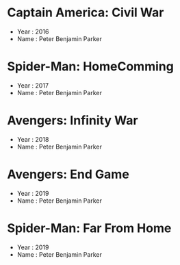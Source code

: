 # Captain America: Civil War
- Year : 2016
- Name : Peter Benjamin Parker
# Spider-Man: HomeComming
- Year : 2017
- Name : Peter Benjamin Parker
# Avengers: Infinity War
- Year : 2018
- Name : Peter Benjamin Parker
# Avengers: End Game
- Year : 2019
- Name : Peter Benjamin Parker
# Spider-Man: Far From Home
- Year : 2019
- Name : Peter Benjamin Parker
